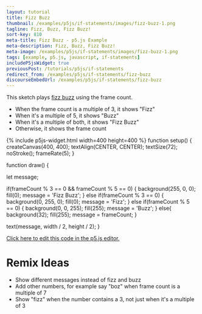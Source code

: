 ```yaml
---
layout: tutorial
title: Fizz Buzz
thumbnail: /examples/p5js/if-statements/images/fizz-buzz-1.png
tagline: Fizz, Buzz, Fizz Buzz!
sort-key: 810
meta-title: Fizz Buzz - p5.js Example
meta-description: Fizz, Buzz, Fizz Buzz!
meta-image: /examples/p5js/if-statements/images/fizz-buzz-1.png
tags: [example, p5.js, javascript, if-statements]
includeP5jsWidget: true
previousPost: /tutorials/p5js/if-statements
redirect_from: /examples/p5js/if-statements/fizz-buzz
discourseEmbedUrl: /examples/p5js/if-statements/fizz-buzz
---
```


This sketch plays [fizz buzz](https://en.wikipedia.org/wiki/Fizz_buzz) using the frame count.

- When the frame count is a multiple of 3, it shows "Fizz"
- When it's a multiple of 5, it shows "Buzz"
- When it's a multiple of both, it shows "Fizz Buzz"
- Otherwise, it shows the frame count

{% include p5js-widget.html width=400 height=400 %}
function setup() {
  createCanvas(400, 400);
  textAlign(CENTER, CENTER);
  textSize(72);
  noStroke();
  frameRate(5);
}

function draw() {

  let message;

  if(frameCount % 3 == 0 && frameCount % 5 == 0) {
    background(255, 0, 0);
    fill(0);
    message = 'Fizz Buzz';
  } else if(frameCount % 3 == 0) {
    background(0, 255, 0);
    fill(0);
    message = 'Fizz';
  } else if(frameCount % 5 == 0) {
    background(0, 0, 255);
    fill(255);
    message = 'Buzz';
  } else{
    background(32);
    fill(255);
    message = frameCount;
  }

   text(message, width / 2, height / 2);
}
</script>

[Click here to edit this code in the p5.js editor.](https://editor.p5js.org/KevinWorkman/sketches/EuW2te8tW)

# Remix Ideas

- Show different messages instead of fizz and buzz
- Add other numbers, for example say "boz" when frame count is a multiple of 7
- Show "fizz" when the number contains a 3, not just when it's a multiple of 3
